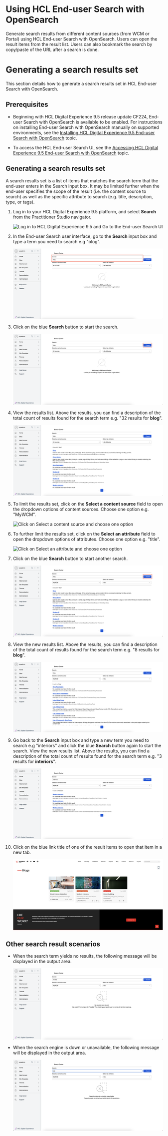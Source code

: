 # Using HCL End-user Search with OpenSearch

Generate search results from different content sources (from WCM or Portal) using HCL End-user Search with OpenSearch. Users can open the result items from the result list. Users can also bookmark the search by copy/paste of the URL after a search is done.

# Generating a search results set

This section details how to generate a search results set in HCL End-user Search with OpenSearch.

## Prerequisites

- Beginning with HCL Digital Experience 9.5 release update CF224, End-user Search with OpenSearch is available to be enabled. For instructions on installing End-user Search with OpenSearch manually on supported environments, see the [Installing HCL Digital Experience 9.5 End-user Search with OpenSearch](../installation/index.md) topic.

- To access the HCL End-user Search UI, see the [Accessing HCL Digital Experience 9.5 End-user Search with OpenSearch](../access/index.md) topic.

## Generating a search results set

A search results set is a list of items that matches the search term that the end-user enters in the Search input box. It may be limited further when the end-user specifies the scope of the result (i.e. the content source to search) as well as the specific attribute to search (e.g. title, description, type, or tags).

1.  Log in to your HCL Digital Experience 9.5 platform, and select **Search** from the Practitioner Studio navigator.

    ![](../../../assets/HCL_DX_95_Practitioner_Studio_interface.png "Log in to HCL Digital Experience 9.5 and Go to the End-user Search UI")

2.  In the End-user Search user interface, go to the **Search** input box and type a term you need to search e.g "blog".

    ![](../../../assets/HCL_Search_01_Input_Query.png "Input a search term in the Search input box")

3.  Click on the blue **Search** button to start the search.

    ![](../../../assets/HCL_Search_02_Button_Trigger.png "Click on the blue Search button")

4.  View the results list. Above the results, you can find a description of the total count of results found for the search term e.g. "32 results for **blog**".

    ![](../../../assets/HCL_Search_03_Results_Set_Initial.png "View the search results and note the count of results found")

5.  To limit the results set, click on the **Select a content source** field to open the dropdown options of content sources. Choose one option e.g. "MyWCM".

    ![](../../../assets/HCL_Search__04_Input_Scope.png "Click on Select a content source and choose one option")

6.  To further limit the results set, click on the **Select an attribute** field to open the dropdown options of attributes. Choose one option e.g. "title".

    ![](../../../assets/HCL_Search__05_Input_Type.png "Click on Select an attribute and choose one option")

7.  Click on the blue **Search** button to start another search.

    ![](../../../assets/HCL_Search_06_Button_Trigger.png "Click on Search button to start another search")

8.  View the new results list. Above the results, you can find a description of the total count of results found for the search term e.g. "8 results for **blog**".

    ![](../../../assets/HCL_Search_07_Results_Set_Filtered.png "View the filtered down search results and note the count of results found")

9.  Go back to the **Search** input box and type a new term you need to search e.g "interiors" and click the blue **Search** button again to start the search. View the new results list. Above the results, you can find a description of the total count of results found for the search term e.g. "3 results for **interiors**".

    ![](../../../assets/HCL_Search_08_Input_Query_Change.png "Change the search term in the Search input box")

9.  Click on the blue link title of one of the result items to open that item in a new tab.

    ![](../../../assets/HCL_Search_09_Open_Result_Item.png "Click on one of the result items to open it in a new tab")

## Other search result scenarios

- When the search term yields no results, the following message will be displayed in the output area.
    
    ![](../../../assets/HCL_Search_10_No_Results_Found.png)

- When the search engine is down or unavailable, the following message will be displayed in the output area.
    
    ![](../../../assets/HCL_Search_11_Search_Engine_Unavailable.png)